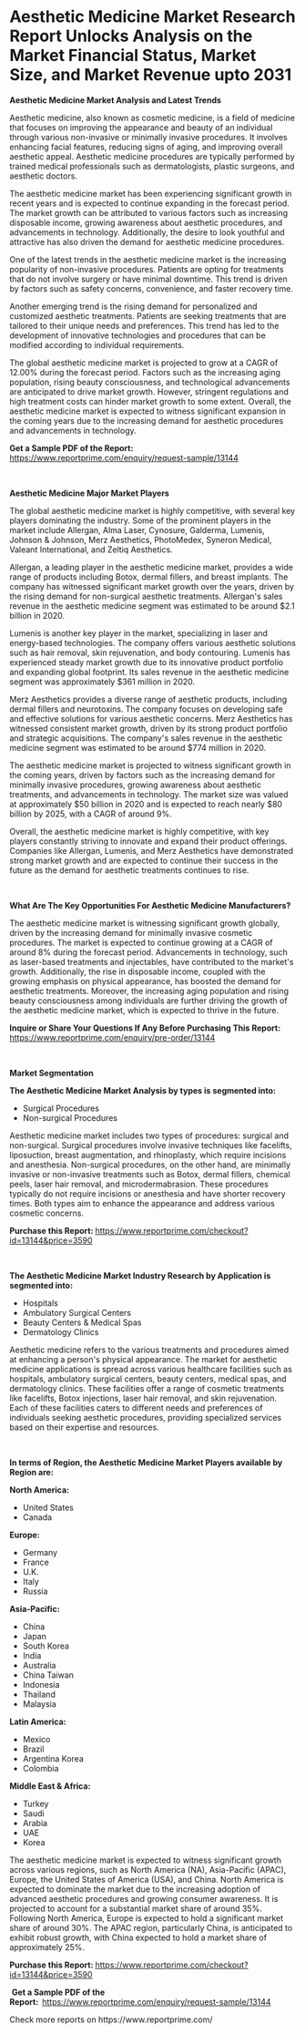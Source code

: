 <p><h1>Aesthetic Medicine Market Research Report Unlocks Analysis on the Market Financial Status, Market Size, and Market Revenue upto 2031</h1></p><p><strong>Aesthetic Medicine Market Analysis and Latest Trends</strong></p>
<p><p>Aesthetic medicine, also known as cosmetic medicine, is a field of medicine that focuses on improving the appearance and beauty of an individual through various non-invasive or minimally invasive procedures. It involves enhancing facial features, reducing signs of aging, and improving overall aesthetic appeal. Aesthetic medicine procedures are typically performed by trained medical professionals such as dermatologists, plastic surgeons, and aesthetic doctors.</p><p>The aesthetic medicine market has been experiencing significant growth in recent years and is expected to continue expanding in the forecast period. The market growth can be attributed to various factors such as increasing disposable income, growing awareness about aesthetic procedures, and advancements in technology. Additionally, the desire to look youthful and attractive has also driven the demand for aesthetic medicine procedures.</p><p>One of the latest trends in the aesthetic medicine market is the increasing popularity of non-invasive procedures. Patients are opting for treatments that do not involve surgery or have minimal downtime. This trend is driven by factors such as safety concerns, convenience, and faster recovery time.</p><p>Another emerging trend is the rising demand for personalized and customized aesthetic treatments. Patients are seeking treatments that are tailored to their unique needs and preferences. This trend has led to the development of innovative technologies and procedures that can be modified according to individual requirements.</p><p>The global aesthetic medicine market is projected to grow at a CAGR of 12.00% during the forecast period. Factors such as the increasing aging population, rising beauty consciousness, and technological advancements are anticipated to drive market growth. However, stringent regulations and high treatment costs can hinder market growth to some extent. Overall, the aesthetic medicine market is expected to witness significant expansion in the coming years due to the increasing demand for aesthetic procedures and advancements in technology.</p></p>
<p><strong>Get a Sample PDF of the Report:&nbsp;</strong> <a href="https://www.reportprime.com/enquiry/request-sample/13144">https://www.reportprime.com/enquiry/request-sample/13144</a></p>
<p>&nbsp;</p>
<p><strong>Aesthetic Medicine Major Market Players</strong></p>
<p><p>The global aesthetic medicine market is highly competitive, with several key players dominating the industry. Some of the prominent players in the market include Allergan, Alma Laser, Cynosure, Galderma, Lumenis, Johnson & Johnson, Merz Aesthetics, PhotoMedex, Syneron Medical, Valeant International, and Zeltiq Aesthetics.</p><p>Allergan, a leading player in the aesthetic medicine market, provides a wide range of products including Botox, dermal fillers, and breast implants. The company has witnessed significant market growth over the years, driven by the rising demand for non-surgical aesthetic treatments. Allergan's sales revenue in the aesthetic medicine segment was estimated to be around $2.1 billion in 2020.</p><p>Lumenis is another key player in the market, specializing in laser and energy-based technologies. The company offers various aesthetic solutions such as hair removal, skin rejuvenation, and body contouring. Lumenis has experienced steady market growth due to its innovative product portfolio and expanding global footprint. Its sales revenue in the aesthetic medicine segment was approximately $361 million in 2020.</p><p>Merz Aesthetics provides a diverse range of aesthetic products, including dermal fillers and neurotoxins. The company focuses on developing safe and effective solutions for various aesthetic concerns. Merz Aesthetics has witnessed consistent market growth, driven by its strong product portfolio and strategic acquisitions. The company's sales revenue in the aesthetic medicine segment was estimated to be around $774 million in 2020.</p><p>The aesthetic medicine market is projected to witness significant growth in the coming years, driven by factors such as the increasing demand for minimally invasive procedures, growing awareness about aesthetic treatments, and advancements in technology. The market size was valued at approximately $50 billion in 2020 and is expected to reach nearly $80 billion by 2025, with a CAGR of around 9%.</p><p>Overall, the aesthetic medicine market is highly competitive, with key players constantly striving to innovate and expand their product offerings. Companies like Allergan, Lumenis, and Merz Aesthetics have demonstrated strong market growth and are expected to continue their success in the future as the demand for aesthetic treatments continues to rise.</p></p>
<p>&nbsp;</p>
<p><strong>What Are The Key Opportunities For Aesthetic Medicine Manufacturers?</strong></p>
<p><p>The aesthetic medicine market is witnessing significant growth globally, driven by the increasing demand for minimally invasive cosmetic procedures. The market is expected to continue growing at a CAGR of around 8% during the forecast period. Advancements in technology, such as laser-based treatments and injectables, have contributed to the market's growth. Additionally, the rise in disposable income, coupled with the growing emphasis on physical appearance, has boosted the demand for aesthetic treatments. Moreover, the increasing aging population and rising beauty consciousness among individuals are further driving the growth of the aesthetic medicine market, which is expected to thrive in the future.</p></p>
<p><strong>Inquire or Share Your Questions If Any Before Purchasing This Report:</strong> <a href="https://www.reportprime.com/enquiry/pre-order/13144">https://www.reportprime.com/enquiry/pre-order/13144</a></p>
<p>&nbsp;</p>
<p><strong>Market Segmentation</strong></p>
<p><strong>The Aesthetic Medicine Market Analysis by types is segmented into:</strong></p>
<p><ul><li>Surgical Procedures</li><li>Non-surgical Procedures</li></ul></p>
<p><p>Aesthetic medicine market includes two types of procedures: surgical and non-surgical. Surgical procedures involve invasive techniques like facelifts, liposuction, breast augmentation, and rhinoplasty, which require incisions and anesthesia. Non-surgical procedures, on the other hand, are minimally invasive or non-invasive treatments such as Botox, dermal fillers, chemical peels, laser hair removal, and microdermabrasion. These procedures typically do not require incisions or anesthesia and have shorter recovery times. Both types aim to enhance the appearance and address various cosmetic concerns.</p></p>
<p><strong>Purchase this Report:&nbsp;</strong><a href="https://www.reportprime.com/checkout?id=13144&price=3590">https://www.reportprime.com/checkout?id=13144&price=3590</a></p>
<p>&nbsp;</p>
<p><strong>The Aesthetic Medicine Market Industry Research by Application is segmented into:</strong></p>
<p><ul><li>Hospitals</li><li>Ambulatory Surgical Centers</li><li>Beauty Centers & Medical Spas</li><li>Dermatology Clinics</li></ul></p>
<p><p>Aesthetic medicine refers to the various treatments and procedures aimed at enhancing a person's physical appearance. The market for aesthetic medicine applications is spread across various healthcare facilities such as hospitals, ambulatory surgical centers, beauty centers, medical spas, and dermatology clinics. These facilities offer a range of cosmetic treatments like facelifts, Botox injections, laser hair removal, and skin rejuvenation. Each of these facilities caters to different needs and preferences of individuals seeking aesthetic procedures, providing specialized services based on their expertise and resources.</p></p>
<p>&nbsp;</p>
<p><strong>In terms of Region, the Aesthetic Medicine Market Players available by Region are:</strong></p>
<p>
    <p> <strong> North America: </strong>
        <ul>
            <li>United States</li>
            <li>Canada</li>
        </ul>
        </p> 
    <p> <strong> Europe: </strong>
        <ul>
            <li>Germany</li>
            <li>France</li>
            <li>U.K.</li>
            <li>Italy</li>
            <li>Russia</li>
        </ul>
        </p> 
    <p> <strong> Asia-Pacific: </strong>
        <ul>
            <li>China</li>
            <li>Japan</li>
            <li>South Korea</li>
            <li>India</li>
            <li>Australia</li>
            <li>China Taiwan</li>
            <li>Indonesia</li>
            <li>Thailand</li>
            <li>Malaysia</li>
        </ul>
        </p> 
    <p> <strong> Latin America: </strong>
        <ul>
            <li>Mexico</li>
            <li>Brazil</li>
            <li>Argentina Korea</li>
            <li>Colombia</li>
        </ul>
        </p> 
    <p> <strong> Middle East & Africa: </strong>
        <ul>
            <li>Turkey</li>
            <li>Saudi</li>
            <li>Arabia</li>
            <li>UAE</li>
            <li>Korea</li>
        </ul>
    </p>
    </p>
<p><p>The aesthetic medicine market is expected to witness significant growth across various regions, such as North America (NA), Asia-Pacific (APAC), Europe, the United States of America (USA), and China. North America is expected to dominate the market due to the increasing adoption of advanced aesthetic procedures and growing consumer awareness. It is projected to account for a substantial market share of around 35%. Following North America, Europe is expected to hold a significant market share of around 30%. The APAC region, particularly China, is anticipated to exhibit robust growth, with China expected to hold a market share of approximately 25%.</p></p>
<p><strong>Purchase this Report: </strong><a href="https://www.reportprime.com/checkout?id=13144&price=3590">https://www.reportprime.com/checkout?id=13144&price=3590</a></p>
<p>&nbsp;<strong>Get a Sample PDF of the Report:&nbsp;&nbsp;</strong><a href="https://www.reportprime.com/enquiry/request-sample/13144">https://www.reportprime.com/enquiry/request-sample/13144</a></p>
<p><strong></strong></p>
<p>Check more reports on https://www.reportprime.com/</p>